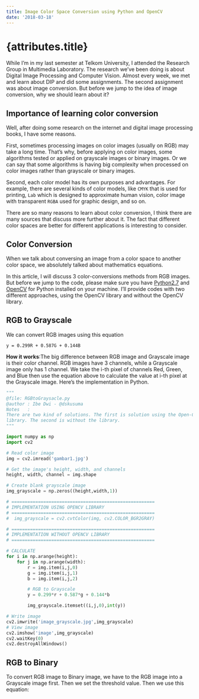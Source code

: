 ```yaml
---
title: Image Color Space Conversion using Python and OpenCV
date: '2018-03-18'
---
```


# {attributes.title}

While I’m in my last semester at Telkom University, I attended the Research Group in Multimedia Laboratory. The research we’ve been doing is about Digital Image Processing and Computer Vision. Almost every week, we met and learn about DIP and did some assignments. The second assignment was about image conversion. But before we jump to the idea of image conversion, why we should learn about it?


## Importance of learning color conversion

Well, after doing some research on the internet and digital image processing books, I have some reasons.

First, sometimes processing images on color images (usually on RGB) may take a long time. That’s why, before applying on color images, some algorithms tested or applied on grayscale images or binary images. Or we can say that some algorithms is having big complexity when processed on color images rather than grayscale or binary images.

Second, each color model has its own purposes and advantages. For example, there are several kinds of color models, like `CMYK` that is used for printing, `Lab` which is designed to approximate human vision, color image with transparent `RGBA` used for graphic design, and so on.

There are so many reasons to learn about color conversion, I think there are many sources that discuss more further about it. The fact that different color spaces are better for different applications is interesting to consider.

## Color Conversion

When we talk about conversing an image from a color space to another color space, we absolutely talked about mathematics equations.

In this article, I will discuss 3 color-conversions methods from RGB images. But before we jump to the code, please make sure you have [Python2.7](https://www.python.org/downloads/release/python-2714/) and [OpenCV](https://www.opencv.org/) for Python installed on your machine. I’ll provide codes with two different approaches, using the OpenCV library and without the OpenCV library.

## RGB to Grayscale

We can convert RGB images using this equation

```
y = 0.299R + 0.587G + 0.144B
```

**How it works**:The big difference between RGB image and Grayscale image is their color channel. RGB images have 3 channels, while a Grayscale image only has 1 channel. We take the i-th pixel of channels Red, Green, and Blue then use the equation above to calculate the value at i-th pixel at the Grayscale image. Here’s the implementation in Python.

```python
"""
@file: RGBtoGraysacle.py
@author : Ibe Dwi - @dskusuma
Notes   :
There are two kind of solutions. The first is solution using the Open-CV's
library. The second is without the library.
"""

import numpy as np
import cv2

# Read color image
img = cv2.imread('gambar1.jpg')

# Get the image's height, width, and channels
height, width, channel = img.shape

# Create blank grayscale image
img_grayscale = np.zeros((height,width,1))

# ======================================================
# IMPLEMENTATION USING OPENCV LIBRARY
# ======================================================
#  img_grayscale = cv2.cvtColor(img, cv2.COLOR_BGR2GRAY)

# ======================================================
# IMPLEMENTATION WITHOUT OPENCV LIBRARY
# ======================================================

# CALCULATE
for i in np.arange(height):
    for j in np.arange(width):
        r = img.item(i,j,0)
        g = img.item(i,j,1)
        b = img.item(i,j,2)

        # RGB to Grayscale
        y = 0.299*r + 0.587*g + 0.144*b

        img_grayscale.itemset((i,j,0),int(y))

# Write image
cv2.imwrite('image_grayscale.jpg',img_grayscale)
# View image
cv2.imshow('image',img_grayscale)
cv2.waitKey(0)
cv2.destroyAllWindows()
```

## RGB to Binary

To convert RGB image to Binary image, we have to the RGB image into a Grayscale image first. Then we set the threshold value. Then we use this equation:

